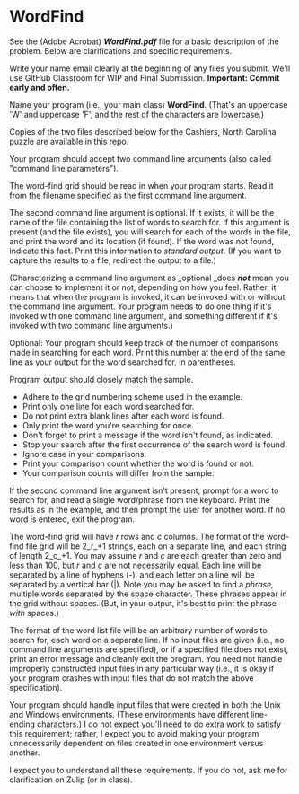 # WordFind
<!-----
NEW: Check the "Suppress top comment" option to remove this info from the output.

Conversion time: 0.33 seconds.


Using this Markdown file:

1. Paste this output into your source file.
2. See the notes and action items below regarding this conversion run.
3. Check the rendered output (headings, lists, code blocks, tables) for proper
   formatting and use a linkchecker before you publish this page.

Conversion notes:

* Docs to Markdown version 1.0β31
* Sat Oct 16 2021 10:16:34 GMT-0700 (PDT)
* Source doc: PA02 WordFind
----->


See the (Adobe Acrobat) **_WordFind.pdf_** file for a basic description of the problem. Below are clarifications and specific requirements.

Write your name email clearly at the beginning of any files you submit. We'll use GitHub Classroom for WIP and Final Submission. **Important: Commit early and often.**

Name your program (i.e., your main class) **WordFind**. (That's an uppercase 'W' and uppercase 'F', and the rest of the characters are lowercase.)

Copies of the two files described below for the Cashiers, North Carolina puzzle are available in this repo.

Your program should accept two command line arguments (also called "command line parameters").

The word-find grid should be read in when your program starts. Read it from the filename specified as the first command line argument.

The second command line argument is optional. If it exists, it will be the name of the file containing the list of words to search for. If this argument is present (and the file exists), you will search for each of the words in the file, and print the word and its location (if found). If the word was not found, indicate this fact. Print this information to _standard output_. (If you want to capture the results to a file, redirect the output to a file.)

(Characterizing a command line argument as _optional _does **_not_** mean you can choose to implement it or not, depending on how you feel. Rather, it means that when the program is invoked, it can be invoked with or without the command line argument. Your program needs to do one thing if it's invoked with one command line argument, and something different if it's invoked with two command line arguments.)

Optional: Your program should keep track of the number of comparisons made in searching for each word. Print this number at the end of the same line as your output for the word searched for, in parentheses.

Program output should closely match the sample.

* Adhere to the grid numbering scheme used in the example.
* Print only one line for each word searched for.
* Do not print extra blank lines after each word is found.
* Only print the word you're searching for once.
* Don't forget to print a message if the word isn't found, as indicated.
* Stop your search after the first occurrence of the search word is found.
* Ignore case in your comparisons.
* Print your comparison count whether the word is found or not.
* Your comparison counts will differ from the sample.

If the second command line argument isn't present, prompt for a word to search for, and read a single word/phrase from the keyboard. Print the results as in the example, and then prompt the user for another word. If no word is entered, exit the program.

The word-find grid will have _r_ rows and _c_ columns. The format of the word-find file grid will be 2_r_+1 strings, each on a separate line, and each string of length 2_c_+1. You may assume _r_ and _c_ are each greater than zero and less than 100, but _r_ and _c_ are not necessarily equal. Each line will be separated by a line of hyphens (-), and each letter on a line will be separated by a vertical bar (|). Note you may be asked to find a _phrase,_ multiple words separated by the space character. These phrases appear in the grid without spaces. (But, in your output, it's best to print the phrase _with_ spaces.)

The format of the word list file will be an arbitrary number of words to search for, each word on a separate line. If no input files are given (i.e., no command line arguments are specified), or if a specified file does not exist, print an error message and cleanly exit the program. You need not handle improperly constructed input files in any particular way (i.e., it is okay if your program crashes with input files that do not match the above specification).

Your program should handle input files that were created in both the Unix and Windows environments. (These environments have different line-ending characters.) I do not expect you'll need to do extra work to satisfy this requirement; rather, I expect you to avoid making your program unnecessarily dependent on files created in one environment versus another.

I expect you to understand all these requirements. If you do not, ask me for clarification on Zulip (or in class).
